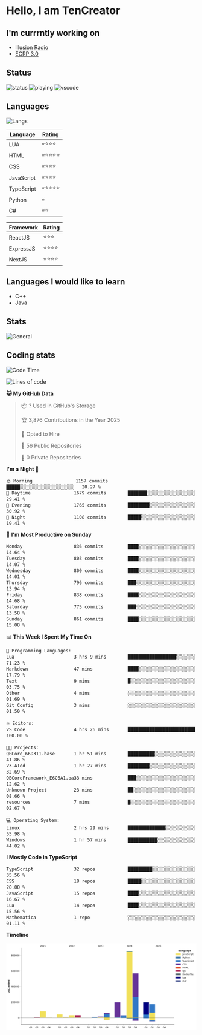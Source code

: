 # Hello, I am TenCreator

## I'm currrntly working on
- [Illusion Radio](https://illusionradio.co.uk/)
- [ECRP 3.0](http://github.com/Emerald-Coast-Roleplay/)

## Status
![status](https://api.statusbadges.me/badge/status/518334475038359555?simple=true&style=for-the-badge)
![playing](https://api.statusbadges.me/badge/playing/518334475038359555?style=for-the-badge)
![vscode](https://api.statusbadges.me/badge/vscode/518334475038359555?style=for-the-badge)

## Languages
![Langs](https://github-readme-stats.vercel.app/api/top-langs/?username=tencreator&layout=compact&theme=radical)


|Language|Rating|
|--------|------|
|LUA|⭐️⭐️⭐️⭐️|
|HTML|⭐️⭐️⭐️⭐️⭐️|
|CSS|⭐️⭐️⭐️⭐️|
|JavaScript|⭐️⭐️⭐️⭐️|
|TypeScript|⭐️⭐️⭐️⭐️⭐️|
|Python|⭐️|
|C#|⭐️⭐️ |

|Framework|Rating|
|--------|------|
|ReactJS|⭐️⭐️⭐|
|ExpressJS|⭐️⭐️⭐️⭐️|
|NextJS|⭐️⭐️⭐⭐️|

## Languages I would like to learn
- C++
- Java

## Stats
![General](https://github-readme-stats.vercel.app/api?username=tencreator&show_icons=true&theme=radical)

## Coding stats

<!--START_SECTION:waka-->
![Code Time](http://img.shields.io/badge/Code%20Time-629%20hrs%2027%20mins-blue)

![Lines of code](https://img.shields.io/badge/From%20Hello%20World%20I%27ve%20Written-2.3%20million%20lines%20of%20code-blue)

**🐱 My GitHub Data** 

> 📦 ? Used in GitHub's Storage 
 > 
> 🏆 3,876 Contributions in the Year 2025
 > 
> 💼 Opted to Hire
 > 
> 📜 56 Public Repositories 
 > 
> 🔑 0 Private Repositories 
 > 
**I'm a Night 🦉** 

```text
🌞 Morning                1157 commits        █████░░░░░░░░░░░░░░░░░░░░   20.27 % 
🌆 Daytime                1679 commits        ███████░░░░░░░░░░░░░░░░░░   29.41 % 
🌃 Evening                1765 commits        ████████░░░░░░░░░░░░░░░░░   30.92 % 
🌙 Night                  1108 commits        █████░░░░░░░░░░░░░░░░░░░░   19.41 % 
```
📅 **I'm Most Productive on Sunday** 

```text
Monday                   836 commits         ████░░░░░░░░░░░░░░░░░░░░░   14.64 % 
Tuesday                  803 commits         ████░░░░░░░░░░░░░░░░░░░░░   14.07 % 
Wednesday                800 commits         ████░░░░░░░░░░░░░░░░░░░░░   14.01 % 
Thursday                 796 commits         ███░░░░░░░░░░░░░░░░░░░░░░   13.94 % 
Friday                   838 commits         ████░░░░░░░░░░░░░░░░░░░░░   14.68 % 
Saturday                 775 commits         ███░░░░░░░░░░░░░░░░░░░░░░   13.58 % 
Sunday                   861 commits         ████░░░░░░░░░░░░░░░░░░░░░   15.08 % 
```


📊 **This Week I Spent My Time On** 

```text
💬 Programming Languages: 
Lua                      3 hrs 9 mins        ██████████████████░░░░░░░   71.23 % 
Markdown                 47 mins             ████░░░░░░░░░░░░░░░░░░░░░   17.79 % 
Text                     9 mins              █░░░░░░░░░░░░░░░░░░░░░░░░   03.75 % 
Other                    4 mins              ░░░░░░░░░░░░░░░░░░░░░░░░░   01.69 % 
Git Config               3 mins              ░░░░░░░░░░░░░░░░░░░░░░░░░   01.50 % 

🔥 Editors: 
VS Code                  4 hrs 26 mins       █████████████████████████   100.00 % 

🐱‍💻 Projects: 
QBCore_66D311.base       1 hr 51 mins        ██████████░░░░░░░░░░░░░░░   41.86 % 
V3-AIed                  1 hr 27 mins        ████████░░░░░░░░░░░░░░░░░   32.69 % 
QBCoreFramework_E6C6A1.ba33 mins             ███░░░░░░░░░░░░░░░░░░░░░░   12.62 % 
Unknown Project          23 mins             ██░░░░░░░░░░░░░░░░░░░░░░░   08.66 % 
resources                7 mins              █░░░░░░░░░░░░░░░░░░░░░░░░   02.67 % 

💻 Operating System: 
Linux                    2 hrs 29 mins       ██████████████░░░░░░░░░░░   55.98 % 
Windows                  1 hr 57 mins        ███████████░░░░░░░░░░░░░░   44.02 % 
```

**I Mostly Code in TypeScript** 

```text
TypeScript               32 repos            █████████░░░░░░░░░░░░░░░░   35.56 % 
CSS                      18 repos            █████░░░░░░░░░░░░░░░░░░░░   20.00 % 
JavaScript               15 repos            ████░░░░░░░░░░░░░░░░░░░░░   16.67 % 
Lua                      14 repos            ████░░░░░░░░░░░░░░░░░░░░░   15.56 % 
Mathematica              1 repo              ░░░░░░░░░░░░░░░░░░░░░░░░░   01.11 % 
```



**Timeline**

![Lines of Code chart](https://raw.githubusercontent.com/tencreator/tencreator/main/assets/bar_graph.png)


<!--END_SECTION:waka-->
